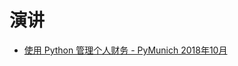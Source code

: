 # 演讲

- [使用 Python 管理个人财务 - PyMunich 2018年10月](https://speakerdeck.com/siddhantgoel/managing-personal-finances-using-python) 